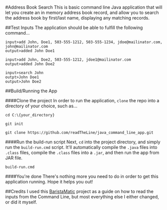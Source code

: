 #Address Book Search
This is basic command line Java application that will let you create an in memory address 
book record, and allow you to search the address book by first/last name, displaying any
matching records.

##Test Inputs
The application should be able to fulfill the following command...

```
input>add John, Doe1, 503-555-1212, 503-555-1234, jdoe@mailinator.com, john@mailinator.com
output>added John Doe1
```

```
input>add John, Doe2, 503-555-1212, jdoe1@mailinator.com
output>added John Doe2
```

```
input>search John
outpt>John Doe1
output>John Doe2
```

##Build/Running the App

####Clone the project
In order to run the application, `clone` the repo into a directory of your choice, such as...

```
cd C:\{your_directory}

git init

git clone https://github.com/readTheLine/java_command_line_app.git
```
  
####Run the build-run script
Next, `cd` into the project directory, and simply run the `build-run.cmd` script. It'll automatically 
compile the `.java` files into `.class` files, compile the `.class` files into a `.jar`, and then run the app
from JAR file.
```
build-run.cmd
```

####You're done
There's nothing more you need to do in order to get this application running. Hope it helps you out!
 
##Credits
I used this [BaristaMatic](https://github.com/gregsandell/CoffeeShop) project as a guide on how to read 
the inputs from the Command Line, but most everything else I either changed, or did it myself. 